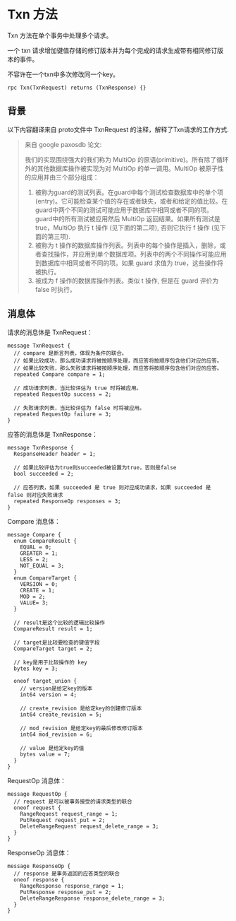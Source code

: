 # Txn 方法

Txn 方法在单个事务中处理多个请求。

一个 txn 请求增加键值存储的修订版本并为每个完成的请求生成带有相同修订版本的事件。

不容许在一个txn中多次修改同一个key。

```grpc
rpc Txn(TxnRequest) returns (TxnResponse) {}
```

## 背景

以下内容翻译来自 proto文件中 TxnRequest 的注释，解释了Txn请求的工作方式.

> 来自 google paxosdb 论文:
>
> 我们的实现围绕强大的我们称为 MultiOp 的原语(primitive)。所有除了循环外的其他数据库操作被实现为对 MultiOp 的单一调用。MultiOp 被原子性的应用并由三个部分组成：
>
> 1. 被称为guard的测试列表。在guard中每个测试检查数据库中的单个项(entry)。它可能检查某个值的存在或者缺失，或者和给定的值比较。在guard中两个不同的测试可能应用于数据库中相同或者不同的项。guard中的所有测试被应用然后 MultiOp 返回结果。如果所有测试是true，MultiOp 执行 t 操作 (见下面的第二项), 否则它执行 f 操作 (见下面的第三项).
> 2. 被称为 t 操作的数据库操作列表。列表中的每个操作是插入，删除，或者查找操作，并应用到单个数据库项。列表中的两个不同操作可能应用到数据库中相同或者不同的项。如果 guard 求值为 true，这些操作将被执行。
> 3. 被成为 f 操作的数据库操作列表。类似 t 操作, 但是在 guard 评价为 false 时执行。

## 消息体

请求的消息体是 TxnRequest：

```grpc
message TxnRequest {
  // compare 是断言列表，体现为条件的联合。
  // 如果比较成功，那么成功请求将被按顺序处理，而应答将按顺序包含他们对应的应答。
  // 如果比较失败，那么失败请求将被按顺序处理，而应答将按顺序包含他们对应的应答。
  repeated Compare compare = 1;

  // 成功请求列表，当比较评估为 true 时将被应用。
  repeated RequestOp success = 2;

  // 失败请求列表，当比较评估为 false 时将被应用。
  repeated RequestOp failure = 3;
}
```

应答的消息体是 TxnResponse：

```grpc
message TxnResponse {
  ResponseHeader header = 1;

  // 如果比较评估为true则succeeded被设置为true，否则是false
  bool succeeded = 2;

  // 应答列表，如果 succeeded 是 true 则对应成功请求，如果 succeeded 是 false 则对应失败请求
  repeated ResponseOp responses = 3;
}
```

Compare 消息体：

```grpc
message Compare {
  enum CompareResult {
    EQUAL = 0;
    GREATER = 1;
    LESS = 2;
    NOT_EQUAL = 3;
  }
  enum CompareTarget {
    VERSION = 0;
    CREATE = 1;
    MOD = 2;
    VALUE= 3;
  }

  // result是这个比较的逻辑比较操作
  CompareResult result = 1;

  // target是比较要检查的键值字段
  CompareTarget target = 2;

  // key是用于比较操作的 key
  bytes key = 3;

  oneof target_union {
    // version是给定key的版本
    int64 version = 4;

    // create_revision 是给定key的创建修订版本
    int64 create_revision = 5;

    // mod_revision 是给定key的最后修改修订版本
    int64 mod_revision = 6;

    // value 是给定key的值
    bytes value = 7;
  }
}
```

RequestOp 消息体：

```grpc
message RequestOp {
  // request 是可以被事务接受的请求类型的联合
  oneof request {
    RangeRequest request_range = 1;
    PutRequest request_put = 2;
    DeleteRangeRequest request_delete_range = 3;
  }
}

```

ResponseOp 消息体：

```grpc
message ResponseOp {
  // response 是事务返回的应答类型的联合
  oneof response {
    RangeResponse response_range = 1;
    PutResponse response_put = 2;
    DeleteRangeResponse response_delete_range = 3;
  }
}
```

